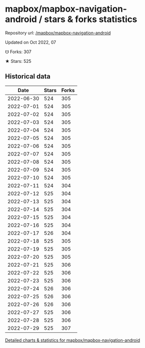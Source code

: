 # mapbox/mapbox-navigation-android / stars & forks statistics

Repository url: [/mapbox/mapbox-navigation-android](https://github.com/mapbox/mapbox-navigation-android)

Updated on Oct 2022, 07

☋ Forks: 307

★ Stars: 525

## Historical data
| Date | Stars | Forks |
|------|-------|-------|
| 2022-06-30 | 524 | 305 | 
| 2022-07-01 | 524 | 305 | 
| 2022-07-02 | 524 | 305 | 
| 2022-07-03 | 524 | 305 | 
| 2022-07-04 | 524 | 305 | 
| 2022-07-05 | 524 | 305 | 
| 2022-07-06 | 524 | 305 | 
| 2022-07-07 | 524 | 305 | 
| 2022-07-08 | 524 | 305 | 
| 2022-07-09 | 524 | 305 | 
| 2022-07-10 | 524 | 305 | 
| 2022-07-11 | 524 | 304 | 
| 2022-07-12 | 525 | 304 | 
| 2022-07-13 | 525 | 304 | 
| 2022-07-14 | 525 | 304 | 
| 2022-07-15 | 525 | 304 | 
| 2022-07-16 | 525 | 304 | 
| 2022-07-17 | 526 | 304 | 
| 2022-07-18 | 525 | 305 | 
| 2022-07-19 | 525 | 305 | 
| 2022-07-20 | 525 | 305 | 
| 2022-07-21 | 525 | 306 | 
| 2022-07-22 | 525 | 306 | 
| 2022-07-23 | 525 | 306 | 
| 2022-07-24 | 526 | 306 | 
| 2022-07-25 | 526 | 306 | 
| 2022-07-26 | 526 | 306 | 
| 2022-07-27 | 525 | 306 | 
| 2022-07-28 | 525 | 306 | 
| 2022-07-29 | 525 | 307 | 


[Detailed charts & statistics for mapbox/mapbox-navigation-android](https://reviewgithub.com/rep/mapbox/mapbox-navigation-android)
